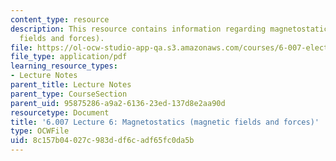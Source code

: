 ```yaml
---
content_type: resource
description: This resource contains information regarding magnetostatics (magnetic
  fields and forces).
file: https://ol-ocw-studio-app-qa.s3.amazonaws.com/courses/6-007-electromagnetic-energy-from-motors-to-lasers-spring-2011/8c157b04027c983ddf6cadf65fc0da5b_MIT6_007S11_lec06.pdf
file_type: application/pdf
learning_resource_types:
- Lecture Notes
parent_title: Lecture Notes
parent_type: CourseSection
parent_uid: 95875286-a9a2-6136-23ed-137d8e2aa90d
resourcetype: Document
title: '6.007 Lecture 6: Magnetostatics (magnetic fields and forces)'
type: OCWFile
uid: 8c157b04-027c-983d-df6c-adf65fc0da5b
---
```

